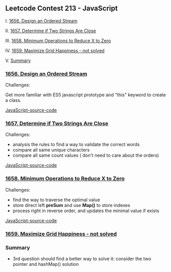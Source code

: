 ## Leetcode Contest 213 - JavaScript

I. [1656. Design an Ordered Stream](#question-1)

II. [1657. Determine if Two Strings Are Close](#question-2)

III. [1658. Minimum Operations to Reduce X to Zero](#question-3)

IV. [1659. Maximize Grid Happiness - not solved](#question-4)

V. [Summary](#summary)

<div id="question-1"/>

### [1656. Design an Ordered Stream](https://leetcode.com/problems/design-an-ordered-stream/)

Challenges: 

Get more familiar with ES5 javascript prototype and "this" keyword to create a class.

[JavaScript-source-code](https://github.com/jialihan/LeetCode-JavaScript/blob/main/contest/contest215/lc1656.js)

<div id="question-2"/>

### [1657. Determine if Two Strings Are Close](https://leetcode.com/contest/weekly-contest-215/problems/determine-if-two-strings-are-close/)

Challenges: 
* analysis the rules to find a way to validate the correct words
* compare all same unique characters
* compare all same count values ( don't need to care about the orders)

[JavaScript-source-code](https://github.com/jialihan/LeetCode-JavaScript/blob/main/contest/contest215/lc1657.js)


<div id="question-3"/>

###  [1658. Minimum Operations to Reduce X to Zero](https://leetcode.com/contest/weekly-contest-215/problems/minimum-operations-to-reduce-x-to-zero/)

Challenges:
- find the way to traverse the optimal value
- store direct left **preSum** and use **Map()** to store indexes
- process right in reverse order, and updates the minimal value if exists

[JavaScript-source-code](https://github.com/jialihan/LeetCode-JavaScript/blob/main/contest/contest215/lc1658.js)

<div id="question-4"/>

### [1659. Maximize Grid Happiness - not solved](https://leetcode.com/problems/maximize-grid-happiness/)

<div id="summary"/>

### Summary

- 3rd question should find a better way to solve it: consider the two pointer and hashMap() solution 

